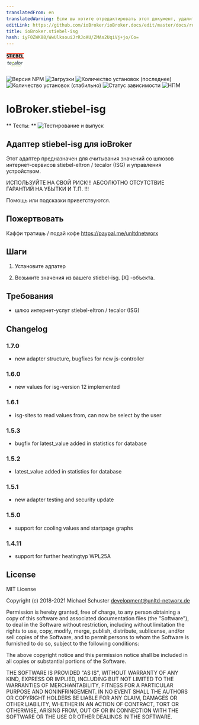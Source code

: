 ```yaml
---
translatedFrom: en
translatedWarning: Если вы хотите отредактировать этот документ, удалите поле «translatedFrom», в противном случае этот документ будет снова автоматически переведен
editLink: https://github.com/ioBroker/ioBroker.docs/edit/master/docs/ru/adapterref/iobroker.stiebel-isg/README.md
title: ioBroker.stiebel-isg
hash: iyF0ZWK88/WwUlksouiJrRJoAU/ZMAs2UqiVj+jo/Co=
---
```

![Логотип](../../../en/adapterref/iobroker.stiebel-isg/admin/stiebel-isg.png)

![Версия NPM](https://img.shields.io/npm/v/iobroker.stiebel-isg.svg)
![Загрузки](https://img.shields.io/npm/dm/iobroker.stiebel-isg.svg)
![Количество установок (последнее)](https://iobroker.live/badges/stiebel-isg-installed.svg)
![Количество установок (стабильно)](https://iobroker.live/badges/stiebel-isg-stable.svg)
![Статус зависимости](https://img.shields.io/david/unltdnetworx/iobroker.stiebel-isg.svg)
![НПМ](https://nodei.co/npm/iobroker.stiebel-isg.png?downloads=true)

# IoBroker.stiebel-isg
** Тесты: ** ![Тестирование и выпуск](https://github.com/unltdnetworx/ioBroker.stiebel-isg/workflows/Test%20and%20Release/badge.svg)

## Адаптер stiebel-isg для ioBroker
Этот адаптер предназначен для считывания значений со шлюзов интернет-сервисов stiebel-eltron / tecalor (ISG) и управления устройством.

ИСПОЛЬЗУЙТЕ НА СВОЙ РИСК!!! АБСОЛЮТНО ОТСУТСТВИЕ ГАРАНТИЙ НА УБЫТКИ И Т.П. !!!

Помощь или подсказки приветствуются.

## Пожертвовать
Каффи тратишь / подай кофе <https://paypal.me/unltdnetworx>

## Шаги
1. Установите адпатер

2. Возьмите значения из вашего stiebel-isg. [X] -объекта.

## Требования
* шлюз интернет-услуг stiebel-eltron / tecalor (ISG)

## Changelog

### 1.7.0

* new adapter structure, bugfixes for new js-controller

### 1.6.0

* new values for isg-version 12 implemented

### 1.6.1

* isg-sites to read values from, can now be select by the user

### 1.5.3

* bugfix for latest_value added in statistics for database

### 1.5.2

* latest_value added in statistics for database

### 1.5.1

* new adapter testing and security update

### 1.5.0

* support for cooling values and startpage graphs

### 1.4.11

* support for further heatingtyp WPL25A

## License
MIT License

Copyright (c) 2018-2021 Michael Schuster <development@unltd-networx.de>

Permission is hereby granted, free of charge, to any person obtaining a copy
of this software and associated documentation files (the "Software"), to deal
in the Software without restriction, including without limitation the rights
to use, copy, modify, merge, publish, distribute, sublicense, and/or sell
copies of the Software, and to permit persons to whom the Software is
furnished to do so, subject to the following conditions:

The above copyright notice and this permission notice shall be included in all
copies or substantial portions of the Software.

THE SOFTWARE IS PROVIDED "AS IS", WITHOUT WARRANTY OF ANY KIND, EXPRESS OR
IMPLIED, INCLUDING BUT NOT LIMITED TO THE WARRANTIES OF MERCHANTABILITY,
FITNESS FOR A PARTICULAR PURPOSE AND NONINFRINGEMENT. IN NO EVENT SHALL THE
AUTHORS OR COPYRIGHT HOLDERS BE LIABLE FOR ANY CLAIM, DAMAGES OR OTHER
LIABILITY, WHETHER IN AN ACTION OF CONTRACT, TORT OR OTHERWISE, ARISING FROM,
OUT OF OR IN CONNECTION WITH THE SOFTWARE OR THE USE OR OTHER DEALINGS IN THE
SOFTWARE.
